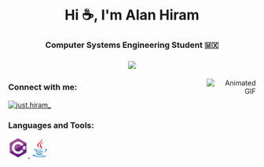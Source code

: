 <h1 align="center">Hi ☕, I'm Alan Hiram</h1>
<h3 align="center">Computer Systems Engineering Student 🇲🇽</h3>

<h3 align="center">
    <a href="https://github.com/Alanhiram75">
        <img src="https://readme-typing-svg.herokuapp.com?lines=Changes+Translate+to+Good&center=true&width=600&height=45">
    </a>
</h3>

<p align="right">
    <img src="https://media.tenor.com/Q1GffEXQrgAAAAAi/cyndaquil-pokemon.gif" width="100" alt="Animated GIF" style="float: right;"/>
</p>

<h3 align="left">Connect with me:</h3>
<p align="left">
    <a href="https://instagram.com/just.hiram_" target="blank">
        <img align="center" src="https://raw.githubusercontent.com/rahuldkjain/github-profile-readme-generator/master/src/images/icons/Social/instagram.svg" alt="just.hiram_" height="30" width="40" />
    </a>
</p>

<h3 align="left">Languages and Tools:</h3>
<p align="left"> 
    <a href="https://docs.microsoft.com/en-us/dotnet/csharp/" target="_blank" rel="noreferrer"> 
        <img src="https://raw.githubusercontent.com/devicons/devicon/master/icons/csharp/csharp-original.svg" alt="csharp" width="40" height="40"/> 
    </a> 
    <a href="https://www.java.com" target="_blank" rel="noreferrer"> 
        <img src="https://raw.githubusercontent.com/devicons/devicon/master/icons/java/java-original.svg" alt="java" width="40" height="40"/> 
    </a> 
    <a href="https://developer.mozilla.org/en-US/docs/Web/JavaScript" target=
